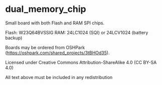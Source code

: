 dual_memory_chip
=========

Small board with both Flash and RAM SPI chips.

Flash: W23Q64BVSSIG
RAM: 24LC1024 (SQI) or 24LCV1024 (battery backup)

Boards may be ordered from OSHPark (https://oshpark.com/shared_projects/3tBHOd35).

Licensed under Creative Commons Attribution-ShareAlike 4.0 (CC BY-SA 4.0)

All text above must be included in any redistribution

